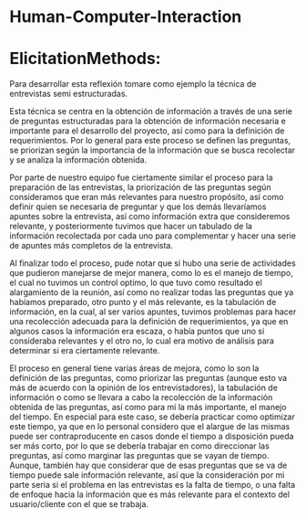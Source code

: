 # Human-Computer-Interaction

# ElicitationMethods: 

Para desarrollar esta reflexión tomare como ejemplo la técnica de entrevistas semi estructuradas. 

Esta técnica se centra en la obtención de información a través de una serie de preguntas estructuradas para la obtención de información necesaria e importante para el desarrollo del proyecto, así como para la definición de requerimientos. Por lo general para este proceso se definen las preguntas, se priorizan según la importancia de la información que se busca recolectar y se analiza la información obtenida. 

Por parte de nuestro equipo fue ciertamente similar el proceso para la preparación de las entrevistas, la priorización de las preguntas según consideramos que eran más relevantes para nuestro propósito, así como definir quien se necesaria de preguntar y que los demás llevaríamos apuntes sobre la entrevista, así como información extra que consideremos relevante, y posteriormente tuvimos que hacer un tabulado de la información recolectada por cada uno para complementar y hacer una serie de apuntes más completos de la entrevista. 

Al finalizar todo el proceso, pude notar que si hubo una serie de actividades que pudieron manejarse de mejor manera, como lo es el manejo de tiempo, el cual no tuvimos un control optimo, lo que tuvo como resultado el alargamiento de la reunión, así como no realizar todas las preguntas que ya habíamos preparado, otro punto y el más relevante, es la tabulación de información, en la cual, al ser varios apuntes, tuvimos problemas para hacer una recolección adecuada para la definición de requerimientos, ya que en algunos casos la información era escaza, o había puntos que uno si consideraba relevantes y el otro no, lo cual era motivo de análisis para determinar si era ciertamente relevante. 

El proceso en general tiene varias áreas de mejora, como lo son la definición de las preguntas, como priorizar las preguntas (aunque esto va más de acuerdo con la opinión de los entrevistadores), la tabulación de información o como se llevara a cabo la recolección de la información obtenida de las preguntas, así como para mí la más importante, el manejo del tiempo. En especial para este caso, se debería practicar como optimizar este tiempo, ya que en lo personal considero que el alargue de las mismas puede ser contraproducente en casos donde el tiempo a disposición pueda ser más corto, por lo que se debería trabajar en como direccionar las preguntas, así como marginar las preguntas que se vayan de tiempo. Aunque, también hay que considerar que de esas preguntas que se va de tiempo puede sale información relevante, así que la consideración por mi parte seria si el problema en las entrevistas es la falta de tiempo, o una falta de enfoque hacia la información que es más relevante para el contexto del usuario/cliente con el que se trabaja. 